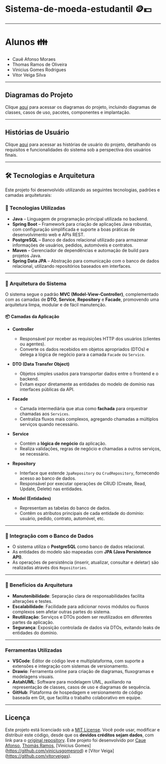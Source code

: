 # Sistema-de-moeda-estudantil 🪙💵

---

# Alunos 👪

- Cauê Afonso Moraes
- Thomas Ramos de Oliveira
- Vinicius Gomes Rodrigues
- Vitor Veiga Silva

---

## Diagramas do Projeto

Clique [aqui](https://github.com/vitorveigas/Sistema-de-moeda-estudantil/tree/main/Diagramas) para acessar os diagramas do projeto, incluindo diagramas de classes, casos de uso, pacotes, componentes e implantação.

---

## Histórias de Usuário

Clique [aqui](https://github.com/vitorveigas/Sistema-de-moeda-estudantil/blob/main/docs/historias-de-usuario.md) para acessar as histórias de usuário do projeto, detalhando os requisitos e funcionalidades do sistema sob a perspectiva dos usuários finais.

---

## 🛠️ Tecnologias e Arquitetura

Este projeto foi desenvolvido utilizando as seguintes tecnologias, padrões e camadas arquiteturais:

### 🧪 Tecnologias Utilizadas

- **Java** – Linguagem de programação principal utilizada no backend.
- **Spring Boot** – Framework para criação de aplicações Java robustas, com configuração simplificada e suporte a boas práticas de desenvolvimento web e APIs REST.
- **PostgreSQL** – Banco de dados relacional utilizado para armazenar informações de usuários, pedidos, automóveis e contratos.
- **Maven** – Gerenciador de dependências e automação de build para projetos Java.
- **Spring Data JPA** – Abstração para comunicação com o banco de dados relacional, utilizando repositórios baseados em interfaces.

---

### 🧱 Arquitetura do Sistema

O sistema segue o padrão **MVC (Model-View-Controller)**, complementado com as camadas de **DTO**, **Service**, **Repository** e **Facade**, promovendo uma arquitetura limpa, modular e de fácil manutenção.

#### 📦 Camadas da Aplicação

- **Controller**
  - Responsável por receber as requisições HTTP dos usuários (clientes ou agentes).
  - Converte os dados recebidos em objetos apropriados (DTOs) e delega a lógica de negócio para a camada `Facade` ou `Service`.

- **DTO (Data Transfer Object)**
  - Objetos simples usados para transportar dados entre o frontend e o backend.
  - Evitam expor diretamente as entidades do modelo de domínio nas interfaces públicas da API.

- **Facade**
  - Camada intermediária que atua como **fachada** para orquestrar chamadas aos `Services`.
  - Centraliza fluxos mais complexos, agregando chamadas a múltiplos serviços quando necessário.

- **Service**
  - Contém a **lógica de negócio** da aplicação.
  - Realiza validações, regras de negócio e chamadas a outros serviços, se necessário.

- **Repository**
  - Interface que estende `JpaRepository` ou `CrudRepository`, fornecendo acesso ao banco de dados.
  - Responsável por executar operações de CRUD (Create, Read, Update, Delete) nas entidades.

- **Model (Entidades)**
  - Representam as tabelas do banco de dados.
  - Contêm os atributos principais de cada entidade do domínio: usuário, pedido, contrato, automóvel, etc.

---

### 🔗 Integração com o Banco de Dados

- O sistema utiliza o **PostgreSQL** como banco de dados relacional.
- As entidades do modelo são mapeadas com **JPA (Java Persistence API)**.
- As operações de persistência (inserir, atualizar, consultar e deletar) são realizadas através dos `Repositories`.

---

### 📐 Benefícios da Arquitetura

- **Manutenibilidade**: Separação clara de responsabilidades facilita alterações e testes.
- **Escalabilidade**: Facilidade para adicionar novos módulos ou fluxos complexos sem afetar outras partes do sistema.
- **Reutilização**: Serviços e DTOs podem ser reutilizados em diferentes partes da aplicação.
- **Segurança**: Exposição controlada de dados via DTOs, evitando leaks de entidades do domínio.

---

### Ferramentas Utilizadas

- **VSCode**: Editor de código leve e multiplataforma, com suporte a extensões e integração com sistemas de versionamento.
- **Drawio**: Ferramenta online para criação de diagramas, fluxogramas e modelagens visuais.
- **AstahUML**: Software para modelagem UML, auxiliando na representação de classes, casos de uso e diagramas de sequência.
- **GitHub**: Plataforma de hospedagem e versionamento de código baseada em Git, que facilita o trabalho colaborativo em equipe.

---

## Licença

Este projeto está licenciado sob a [MIT License](./LICENSE).
Você pode usar, modificar e distribuir este código, desde que os **devidos créditos sejam dados**, com link para o [original repository](https://github.com/vitorveigas/Sistema-de-moeda-estudantil/tree/main). 
Este projeto foi desenvolvido por [Caue Afonso](https://github.com/caueafonsomoraes), [Thomás Ramos](https://github.com/Thomasramos02), [Vinícius Gomes] (https://github.com/viniciusgomesrod) e [Vitor Veiga] (https://github.com/vitorveigas).
